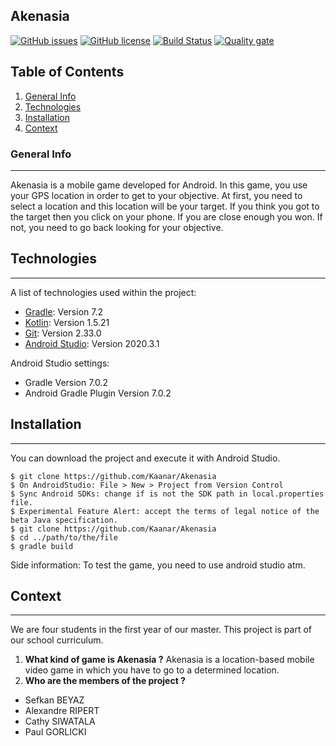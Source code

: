 ## Akenasia
[![GitHub issues](https://img.shields.io/github/issues/Kaanar/Akenasia)](https://github.com/Kaanar/Akenasia/issues)
[![GitHub license](https://img.shields.io/github/license/Kaanar/Akenasia)](https://github.com/Kaanar/Akenasia/blob/master/LICENSE)
[![Build Status](https://app.travis-ci.com/Kaanar/Akenasia.svg?branch=develop)](https://app.travis-ci.com/Kaanar/Akenasia)
[![Quality gate](https://sonarcloud.io/api/project_badges/quality_gate?project=Kaanar_Akenasia)](https://sonarcloud.io/dashboard?id=Kaanar_Akenasia)
## Table of Contents
1. [General Info](#general-info)
2. [Technologies](#technologies)
3. [Installation](#installation)
4. [Context](#context)
### General Info
***
Akenasia is a mobile game developed for Android. In this game, you use your GPS location in order to get to your objective. At first, you need to select a location and this location will be your target. If you think you got to the target then you click on your phone. If you are close enough you won. If not, you need to go back looking for your objective.    

## Technologies
***
A list of technologies used within the project:
* [Gradle](https://gradle.org/): Version 7.2 
* [Kotlin](https://kotlinlang.org/): Version 1.5.21
* [Git](https://git-scm.com/): Version 2.33.0
* [Android Studio](https://developer.android.com/studio): Version 2020.3.1

Android Studio settings:
* Gradle Version 7.0.2
* Android Gradle Plugin Version 7.0.2

## Installation
***
You can download the project and execute it with Android Studio. 
```
$ git clone https://github.com/Kaanar/Akenasia
$ On AndroidStudio: File > New > Project from Version Control
$ Sync Android SDKs: change if is not the SDK path in local.properties file.
$ Experimental Feature Alert: accept the terms of legal notice of the beta Java specification.
$ git clone https://github.com/Kaanar/Akenasia
$ cd ../path/to/the/file
$ gradle build
```
Side information: To test the game, you need to use android studio atm.

## Context
***
We are four students in the first year of our master. This project is part of our school curriculum.


1. **What kind of game is Akenasia ?**
Akenasia is a location-based mobile video game in which you have to go to a determined location.
2. __Who are the members of the project ?__ 

* Sefkan BEYAZ
* Alexandre RIPERT
* Cathy SIWATALA
* Paul GORLICKI

